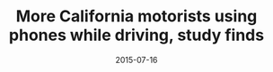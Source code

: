 ---
layout: post
title:  "More California motorists using phones while driving, study finds"
date:   2015-07-16 
link: http://www.latimes.com/local/california/la-me-0716-texting-driving-20150716-story.html
type: link
---